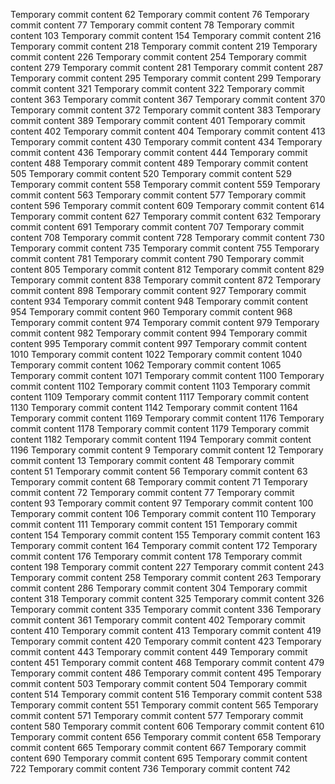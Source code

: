 Temporary commit content 62
Temporary commit content 76
Temporary commit content 77
Temporary commit content 78
Temporary commit content 103
Temporary commit content 154
Temporary commit content 216
Temporary commit content 218
Temporary commit content 219
Temporary commit content 226
Temporary commit content 254
Temporary commit content 279
Temporary commit content 281
Temporary commit content 287
Temporary commit content 295
Temporary commit content 299
Temporary commit content 321
Temporary commit content 322
Temporary commit content 363
Temporary commit content 367
Temporary commit content 370
Temporary commit content 372
Temporary commit content 383
Temporary commit content 389
Temporary commit content 401
Temporary commit content 402
Temporary commit content 404
Temporary commit content 413
Temporary commit content 430
Temporary commit content 434
Temporary commit content 436
Temporary commit content 444
Temporary commit content 488
Temporary commit content 489
Temporary commit content 505
Temporary commit content 520
Temporary commit content 529
Temporary commit content 558
Temporary commit content 559
Temporary commit content 563
Temporary commit content 577
Temporary commit content 596
Temporary commit content 609
Temporary commit content 614
Temporary commit content 627
Temporary commit content 632
Temporary commit content 691
Temporary commit content 707
Temporary commit content 708
Temporary commit content 728
Temporary commit content 730
Temporary commit content 735
Temporary commit content 755
Temporary commit content 781
Temporary commit content 790
Temporary commit content 805
Temporary commit content 812
Temporary commit content 829
Temporary commit content 838
Temporary commit content 872
Temporary commit content 898
Temporary commit content 927
Temporary commit content 934
Temporary commit content 948
Temporary commit content 954
Temporary commit content 960
Temporary commit content 968
Temporary commit content 974
Temporary commit content 979
Temporary commit content 982
Temporary commit content 994
Temporary commit content 995
Temporary commit content 997
Temporary commit content 1010
Temporary commit content 1022
Temporary commit content 1040
Temporary commit content 1062
Temporary commit content 1065
Temporary commit content 1071
Temporary commit content 1100
Temporary commit content 1102
Temporary commit content 1103
Temporary commit content 1109
Temporary commit content 1117
Temporary commit content 1130
Temporary commit content 1142
Temporary commit content 1164
Temporary commit content 1169
Temporary commit content 1176
Temporary commit content 1178
Temporary commit content 1179
Temporary commit content 1182
Temporary commit content 1194
Temporary commit content 1196
Temporary commit content 9
Temporary commit content 12
Temporary commit content 13
Temporary commit content 48
Temporary commit content 51
Temporary commit content 56
Temporary commit content 63
Temporary commit content 68
Temporary commit content 71
Temporary commit content 72
Temporary commit content 77
Temporary commit content 93
Temporary commit content 97
Temporary commit content 100
Temporary commit content 106
Temporary commit content 110
Temporary commit content 111
Temporary commit content 151
Temporary commit content 154
Temporary commit content 155
Temporary commit content 163
Temporary commit content 164
Temporary commit content 172
Temporary commit content 176
Temporary commit content 178
Temporary commit content 198
Temporary commit content 227
Temporary commit content 243
Temporary commit content 258
Temporary commit content 263
Temporary commit content 286
Temporary commit content 304
Temporary commit content 318
Temporary commit content 325
Temporary commit content 326
Temporary commit content 335
Temporary commit content 336
Temporary commit content 361
Temporary commit content 402
Temporary commit content 410
Temporary commit content 413
Temporary commit content 419
Temporary commit content 420
Temporary commit content 423
Temporary commit content 443
Temporary commit content 449
Temporary commit content 451
Temporary commit content 468
Temporary commit content 479
Temporary commit content 486
Temporary commit content 495
Temporary commit content 503
Temporary commit content 504
Temporary commit content 514
Temporary commit content 516
Temporary commit content 538
Temporary commit content 551
Temporary commit content 565
Temporary commit content 571
Temporary commit content 577
Temporary commit content 580
Temporary commit content 606
Temporary commit content 610
Temporary commit content 656
Temporary commit content 658
Temporary commit content 665
Temporary commit content 667
Temporary commit content 690
Temporary commit content 695
Temporary commit content 722
Temporary commit content 736
Temporary commit content 742
